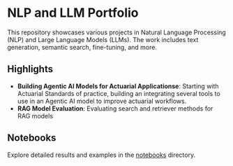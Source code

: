 # NLP and LLM Portfolio

This repository showcases various projects in Natural Language Processing (NLP) and Large Language Models (LLMs). The work includes text generation, semantic search, fine-tuning, and more.

## Highlights
- **Building Agentic AI Models for Actuarial Applicationse**: Starting with Actuarial Standards of practice, building an integrating several tools to use in an Agentic AI model to improve actuarial workflows. 
- **RAG Model Evaluation**: Evaluating search and retriever methods for RAG models

## Notebooks
Explore detailed results and examples in the [notebooks](notebooks/) directory.



